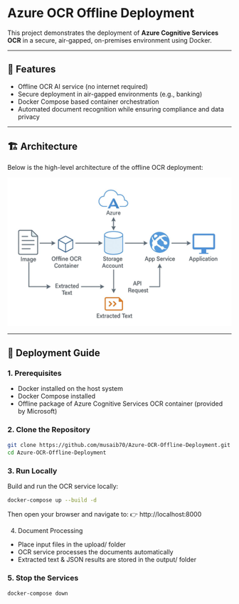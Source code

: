 # Azure OCR Offline Deployment

This project demonstrates the deployment of **Azure Cognitive Services OCR** in a secure, air-gapped, on-premises environment using Docker.

---

## 🚀 Features
- Offline OCR AI service (no internet required)
- Secure deployment in air-gapped environments (e.g., banking)
- Docker Compose based container orchestration
- Automated document recognition while ensuring compliance and data privacy

---

## 🏗️ Architecture

Below is the high-level architecture of the offline OCR deployment:

![Architecture Diagram](docs/architecture-diagram.png)

---

## 📖 Deployment Guide

### 1. Prerequisites
- Docker installed on the host system  
- Docker Compose installed  
- Offline package of Azure Cognitive Services OCR container (provided by Microsoft)  

### 2. Clone the Repository
```bash
git clone https://github.com/musaib70/Azure-OCR-Offline-Deployment.git
cd Azure-OCR-Offline-Deployment
```

### 3. Run Locally

Build and run the OCR service locally:
```bash
docker-compose up --build -d
```
Then open your browser and navigate to:
👉 http://localhost:8000

4. Document Processing

- Place input files in the upload/ folder
- OCR service processes the documents automatically
- Extracted text & JSON results are stored in the output/ folder

### 5. Stop the Services
```bash
docker-compose down
```

